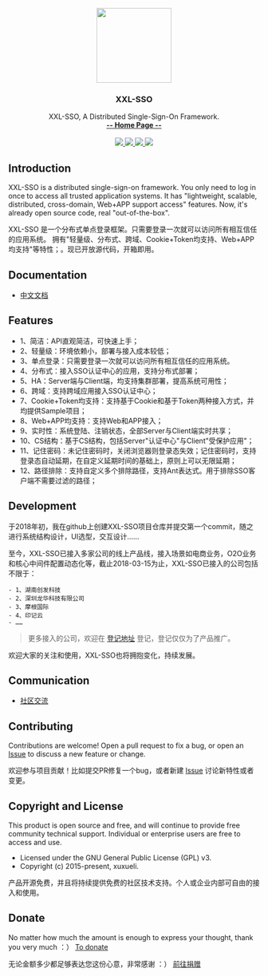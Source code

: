 <p align="center">
    <img src="https://raw.githubusercontent.com/xuxueli/xxl-job/master/doc/images/xxl-logo.jpg" width="150">
    <h3 align="center">XXL-SSO</h3>
    <p align="center">
        XXL-SSO, A Distributed Single-Sign-On Framework.
        <br>
        <a href="http://www.xuxueli.com/xxl-sso/"><strong>-- Home Page --</strong></a>
        <br>
        <br>
        <a href="https://maven-badges.herokuapp.com/maven-central/com.xuxueli/xxl-sso/">
            <img src="https://maven-badges.herokuapp.com/maven-central/com.xuxueli/xxl-sso/badge.svg" >
        </a>
         <a href="https://github.com/xuxueli/xxl-sso/releases">
             <img src="https://img.shields.io/github/release/xuxueli/xxl-sso.svg" >
         </a>
        <a href="http://www.gnu.org/licenses/gpl-3.0.html">
            <img src="https://img.shields.io/badge/license-GPLv3-blue.svg" >
        </a>
        <a href="http://www.xuxueli.com/page/donate.html">
            <img src="https://img.shields.io/badge/%24-donate-ff69b4.svg?style=flat-square" >
        </a>
    </p>    
</p>


## Introduction

XXL-SSO is a distributed single-sign-on framework. You only need to log in once to access all trusted application systems.
It has "lightweight, scalable, distributed, cross-domain, Web+APP support access" features. 
Now, it's already open source code, real "out-of-the-box".

XXL-SSO 是一个分布式单点登录框架。只需要登录一次就可以访问所有相互信任的应用系统。
拥有"轻量级、分布式、跨域、Cookie+Token均支持、Web+APP均支持"等特性；。现已开放源代码，开箱即用。


## Documentation
- [中文文档](http://www.xuxueli.com/xxl-sso/)


## Features
- 1、简洁：API直观简洁，可快速上手；
- 2、轻量级：环境依赖小，部署与接入成本较低；
- 3、单点登录：只需要登录一次就可以访问所有相互信任的应用系统。
- 4、分布式：接入SSO认证中心的应用，支持分布式部署；
- 5、HA：Server端与Client端，均支持集群部署，提高系统可用性；
- 6、跨域：支持跨域应用接入SSO认证中心；
- 7、Cookie+Token均支持：支持基于Cookie和基于Token两种接入方式，并均提供Sample项目；
- 8、Web+APP均支持：支持Web和APP接入；
- 9、实时性：系统登陆、注销状态，全部Server与Client端实时共享；
- 10、CS结构：基于CS结构，包括Server"认证中心"与Client"受保护应用"；
- 11、记住密码：未记住密码时，关闭浏览器则登录态失效；记住密码时，支持登录态自动延期，在自定义延期时间的基础上，原则上可以无限延期；
- 12、路径排除：支持自定义多个排除路径，支持Ant表达式。用于排除SSO客户端不需要过滤的路径；


## Development
于2018年初，我在github上创建XXL-SSO项目仓库并提交第一个commit，随之进行系统结构设计，UI选型，交互设计……

至今，XXL-SSO已接入多家公司的线上产品线，接入场景如电商业务，O2O业务和核心中间件配置动态化等，截止2018-03-15为止，XXL-SSO已接入的公司包括不限于：

    - 1、湖南创发科技
	- 2、深圳龙华科技有限公司
	- 3、摩根国际
	- 4、印记云
	- ……

> 更多接入的公司，欢迎在 [登记地址](https://github.com/xuxueli/xxl-sso/issues/1 ) 登记，登记仅仅为了产品推广。

欢迎大家的关注和使用，XXL-SSO也将拥抱变化，持续发展。


## Communication

- [社区交流](http://www.xuxueli.com/page/community.html)


## Contributing
Contributions are welcome! Open a pull request to fix a bug, or open an [Issue](https://github.com/xuxueli/xxl-sso/issues/) to discuss a new feature or change.

欢迎参与项目贡献！比如提交PR修复一个bug，或者新建 [Issue](https://github.com/xuxueli/xxl-sso/issues/) 讨论新特性或者变更。


## Copyright and License
This product is open source and free, and will continue to provide free community technical support. Individual or enterprise users are free to access and use.

- Licensed under the GNU General Public License (GPL) v3.
- Copyright (c) 2015-present, xuxueli.

产品开源免费，并且将持续提供免费的社区技术支持。个人或企业内部可自由的接入和使用。


## Donate
No matter how much the amount is enough to express your thought, thank you very much ：）     [To donate](http://www.xuxueli.com/page/donate.html )

无论金额多少都足够表达您这份心意，非常感谢 ：）      [前往捐赠](http://www.xuxueli.com/page/donate.html )
